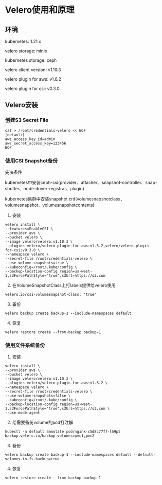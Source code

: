 # Velero使用和原理

## 环境
kubernetes: 1.21.x

velero storage: minio

kubernetes storage: ceph

velero client version: v1.10.3

velero plugin for aws: v1.6.2

velero plugin for csi: v0.3.0

## Velero安装

### 创建S3 Secret File
```
cat > /root/credentials-velero << EOF
[default]
aws_access_key_id=admin
aws_secret_access_key=123456
EOF
```

### 使用CSI Snapshot备份
先决条件

kubernetes中安装ceph-csi(provider、attacher、snapshot-controller、snap-shotter、node-driver-registrar、plugin)

kubernetes集群中安装snapshot crd(volumesnapshotclass、volumesnapshot、volumesnapshotcontents)

1. 安装
```
velero install \
--features=EnableCSI \
--provider aws \
--bucket velero \
--image velero/velero:v1.10.3 \
--plugins velero/velero-plugin-for-aws:v1.6.2,velero/velero-plugin-for-csi:v0.3.0 \
--namespace velero \
--secret-file /root/credentials-velero \
--use-volume-snapshots=true \
--kubeconfig=/root/.kube/config \
--backup-location-config region=us-west-1,s3ForcePathStyle="true",s3Url=https://s3.com
```

2. 在VolumeSnapshotClass上打labels提供给velero使用
```
velero.io/csi-volumesnapshot-class: "true"
```

3. 备份
```
velero backup create backup-1 --include-namespaces default
```

4. 恢复
```
velero restore create --from-backup backup-1
```

### 使用文件系统备份
1. 安装
```
velero install \
--provider aws \
--bucket velero \
--image velero/velero:v1.10.3 \
--plugins velero/velero-plugin-for-aws:v1.6.2 \
--namespace velero \
--secret-file /root/credentials-velero \
--use-volume-snapshots=false \
--kubeconfig=/root/.kube/config \
--backup-location-config region=us-west-1,s3ForcePathStyle="true",s3Url=https://s3.com \
--use-node-agent
```
2. 给需要备份volume的pod打注解
```
kubectl -n default annotate pod/nginx-c5d8c77ff-l69p5 backup.velero.io/backup-volumes=pvc1,pvc2
```
3. 备份
```
velero backup create backup-1 --include-namespaces default --default-volumes-to-fs-backup=true
```
4. 恢复
```
velero restore create --from-backup backup-1
```


